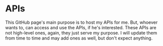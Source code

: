 # APIs

This GitHub page's main purpose is to host my APIs for me. But, whoever wants to, can access and use the APIs, if he's interested. These APIs are not high-level ones, again, they just serve my purpose. I will update them from time to time and may add ones as well, but don't expect anything.
